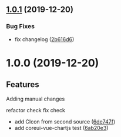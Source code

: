 ## [1.0.1](https://github.com/woothu/vue-ts-test/compare/1.0.0...1.0.1) (2019-12-20)


### Bug Fixes

* fix changelog ([2b616d6](https://github.com/woothu/vue-ts-test/commit/2b616d6f71f4fbfa0353528753c6e4b77678a349))

# 1.0.0 (2019-12-20)

## Features

Adding manual changes

refactor check
fix check

* add CIcon from second source ([6de747f](https://github.com/woothu/vue-ts-test/commit/6de747f2ba7db85fcfea7c9fa1020c237535d085))
* add coreui-vue-chartjs test ([6ab20e3](https://github.com/woothu/vue-ts-test/commit/6ab20e39a4e4917dc3f59a84c83d9fe937e1b84f))
